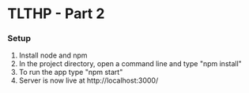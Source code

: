 # TLTHP - Part 2

### Setup
1. Install node and npm
2. In the project directory, open a command line and type "npm install"
4. To run the app type "npm start"
5. Server is now live at http://localhost:3000/